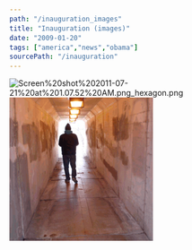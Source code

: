 ```yaml
---
path: "/inauguration_images"
title: "Inauguration (images)"
date: "2009-01-20"
tags: ["america","news","obama"]
sourcePath: "/inauguration"
---
```


 ![Screen%20shot%202011-07-21%20at%201.07.52%20AM.png_hexagon.png](Screen%20shot%202011-07-21%20at%201.07.52%20AM.png_hexagon.png) ![mike.gif_hexagon.png](mike.gif_hexagon.png)